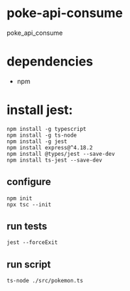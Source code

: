 # poke-api-consume
poke_api_consume

# dependencies
- npm

# install jest:


```
npm install -g typescript
npm install -g ts-node
npm install -g jest
npm install express@^4.18.2
npm install @types/jest --save-dev
npm install ts-jest --save-dev
```
## configure
```
npm init
npx tsc --init
```

## run tests
`jest --forceExit`

## run script
`ts-node ./src/pokemon.ts`

